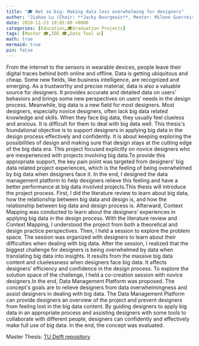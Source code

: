 ```yaml
---
title: "🎓 Not so big: Making data less overwhelming for designers"
author: "Jiahao Lu (Chair: **Jacky Bourgeois**, Mentor: Milene Guerreiro Gancalves"
date: 2020-11-23 19:05:00 +0000
categories: [Education,🎓Graduation Projects]
tags: [Master 🎓,IDE 🎓,Data Tool 📊]
math: true
mermaid: true
pin: false
---
```



From the internet to the sensors in wearable devices, people leave their digital traces behind both online and offline. Data is getting ubiquitous and cheap. Some new fields, like business intelligence, are recognized and emerging. As a trustworthy and precise material, data is also a valuable source for designers. It provides accurate and detailed data on users’ behaviors and brings some new perspectives on users’ needs in the design process. Meanwhile, big data is a new field for most designers. Most designers, especially novice designers, often lack big data related knowledge and skills. When they face big data, they usually feel clueless and anxious. It is difficult for them to deal with big data well. This thesis's foundational objective is to support designers in applying big data in the design process effectively and confidently. It is about keeping exploring the possibilities of design and making sure that design stays at the cutting edge of the big data era. This project focused explicitly on novice designers who are inexperienced with projects involving big data.To provide this appropriate support, the key pain point was targeted from designers’ big data related project experiences, which is the feeling of being overwhelmed by big data when designers face it. In the end, I designed the data management platform to help designers relieve this feeling and have a better performance at big data involved projects.This thesis will introduce the project process. First, I did the literature review to learn about big data, how the relationship between big data and design is, and how the relationship between big data and design process is. Afterward, Context Mapping was conducted to learn about the designers’ experiences in applying big data in the design process. With the literature review and Context Mapping, I understood the project from both a theoretical and design practice perspectives. Then, I held a session to explore the problem space. The session was organized with designers to learn about their difficulties when dealing with big data. After the session, I realized that the biggest challenge for designers is being overwhelmed by data when translating big data into insights. It results from the massive big data content and cluelessness when designers face big data. It affects designers’ efficiency and confidence in the design process. To explore the solution space of the challenge, I held a co-creation session with novice designers.In the end, Data Management Platform was proposed. The concept's goals are to relieve designers from data overwhelmingness and assist designers in dealing with big data. The Data Management Platform can provide designers an overview of the project and prevent designers from feeling lost in the big data content. By guiding designers to apply big data in an appropriate process and assisting designers with some tools to collaborate with different people, designers can confidently and effectively make full use of big data. In the end, the concept was evaluated.

Master Thesis: [TU Delft repository](https://repository.tudelft.nl/islandora/object/uuid%3A3adcec32-d358-48fd-b782-7eec61edfde4?collection=education)